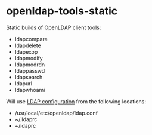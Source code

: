 # openldap-tools-static
Static builds of OpenLDAP client tools:

- ldapcompare
- ldapdelete
- ldapexop
- ldapmodify
- ldapmodrdn
- ldappasswd
- ldapsearch
- ldapurl
- ldapwhoami

Will use [LDAP configuration](http://www.openldap.org/software/man.cgi?query=ldap.conf) from the following locations:

- /usr/local/etc/openldap/ldap.conf
- ~/.ldaprc
- ~/ldaprc
